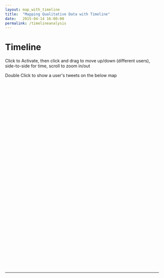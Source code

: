 ```yaml
---
layout: map_with_timeline
title:  "Mapping Qualitative Data with Timeline"
date:   2015-04-14 16:00:00
permalink: /timelineanalysis
---
```


<!-- #Counts -->
<!-- <svg id="sentiment_chart" class="chart"></svg>
<svg id="action_chart" class="chart"></svg>
<svg id="reporting_chart" class="chart"></svg>
<svg id="movement_chart" class="chart"></svg>
<svg id="miscellaneous_chart" class="chart"></svg> -->

<!-- ---------------------------------------------- -->
<div id="title">
  <h1>Timeline</h1>
  <p>Click to Activate, then click and drag to move up/down (different users), side-to-side for time, scroll to zoom in/out</p>
  <p>Double Click to show a user's tweets on the below map</p>
</div>

<div id="timeline" style="margin-top: 10px; width: 80%; display:inline-block; vertical-align: top; height:600px"></div>

<hr class="separator">

<div id="map" style="width:100%; height:500px; margin: 0 auto; text-align: center;"></div>


<!-- <svg id="sentiment_linechart" class="linechart"> </svg> -->

<script src="{{site.baseurl}}/assets/js/map_with_timeline.js"></script>
